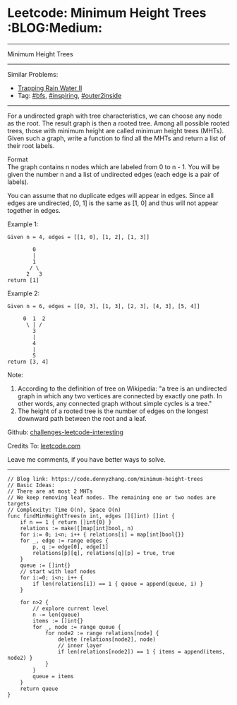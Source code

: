 # Leetcode: Minimum Height Trees     :BLOG:Medium:


---

Minimum Height Trees  

---

Similar Problems:  
-   [Trapping Rain Water II](https://code.dennyzhang.com/trapping-rain-water-ii)
-   Tag: [#bfs](https://code.dennyzhang.com/category/bfs), [#inspiring](https://code.dennyzhang.com/category/inspiring), [#outer2inside](https://code.dennyzhang.com/tag/outer2inside)

---

For a undirected graph with tree characteristics, we can choose any node as the root. The result graph is then a rooted tree. Among all possible rooted trees, those with minimum height are called minimum height trees (MHTs). Given such a graph, write a function to find all the MHTs and return a list of their root labels.  

Format  
The graph contains n nodes which are labeled from 0 to n - 1. You will be given the number n and a list of undirected edges (each edge is a pair of labels).  

You can assume that no duplicate edges will appear in edges. Since all edges are undirected, [0, 1] is the same as [1, 0] and thus will not appear together in edges.  

Example 1:  

    Given n = 4, edges = [[1, 0], [1, 2], [1, 3]]
    
            0
            |
            1
           / \
          2   3
    return [1]

Example 2:  

    Given n = 6, edges = [[0, 3], [1, 3], [2, 3], [4, 3], [5, 4]]
    
         0  1  2
          \ | /
            3
            |
            4
            |
            5
    return [3, 4]

Note:  

1.  According to the definition of tree on Wikipedia: "a tree is an undirected graph in which any two vertices are connected by exactly one path. In other words, any connected graph without simple cycles is a tree."
2.  The height of a rooted tree is the number of edges on the longest downward path between the root and a leaf.

Github: [challenges-leetcode-interesting](https://github.com/DennyZhang/challenges-leetcode-interesting/tree/master/minimum-height-trees)  

Credits To: [leetcode.com](https://leetcode.com/problems/minimum-height-trees/description/)  

Leave me comments, if you have better ways to solve.  

---

    // Blog link: https://code.dennyzhang.com/minimum-height-trees
    // Basic Ideas:
    // There are at most 2 MHTs
    // We keep removing leaf nodes. The remaining one or two nodes are targets
    // Complexity: Time O(n), Space O(n)
    func findMinHeightTrees(n int, edges [][]int) []int {
        if n == 1 { return []int{0} }
        relations := make([]map[int]bool, n)
        for i:= 0; i<n; i++ { relations[i] = map[int]bool{}}
        for _, edge := range edges {
            p, q := edge[0], edge[1]
            relations[p][q], relations[q][p] = true, true
        }
        queue := []int{}
        // start with leaf nodes
        for i:=0; i<n; i++ {
            if len(relations[i]) == 1 { queue = append(queue, i) }
        }
    
        for n>2 {
            // explore current level
            n -= len(queue)
            items := []int{}
            for _, node := range queue {
                for node2 := range relations[node] {
                    delete (relations[node2], node)
                    // inner layer
                    if len(relations[node2]) == 1 { items = append(items, node2) }
                }
            }
            queue = items
        }
        return queue
    }